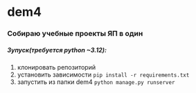 # dem4

### Собираю учебные проекты ЯП в один

##### Зупуск(требуется python ~3.12):

1. клонировать репозиторий
2. установить зависимости ```pip install -r requirements.txt```
3. запустить из папки dem4 ```python manage.py runserver```
